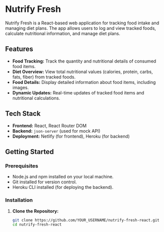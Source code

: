 # Nutrify Fresh

Nutrify Fresh is a React-based web application for tracking food intake and managing diet plans. The app allows users to log and view tracked foods, calculate nutritional information, and manage diet plans.

## Features

- **Food Tracking:** Track the quantity and nutritional details of consumed food items.
- **Diet Overview:** View total nutritional values (calories, protein, carbs, fats, fiber) from tracked foods.
- **Food Details:** Display detailed information about food items, including images.
- **Dynamic Updates:** Real-time updates of tracked food items and nutritional calculations.

## Tech Stack

- **Frontend:** React, React Router DOM
- **Backend:** `json-server` (used for mock API)
- **Deployment:** Netlify (for frontend), Heroku (for backend)

## Getting Started

### Prerequisites

- Node.js and npm installed on your local machine.
- Git installed for version control.
- Heroku CLI installed (for deploying the backend).

### Installation

1. **Clone the Repository:**

   ```bash
   git clone https://github.com/YOUR_USERNAME/nutrify-fresh-react.git
   cd nutrify-fresh-react

